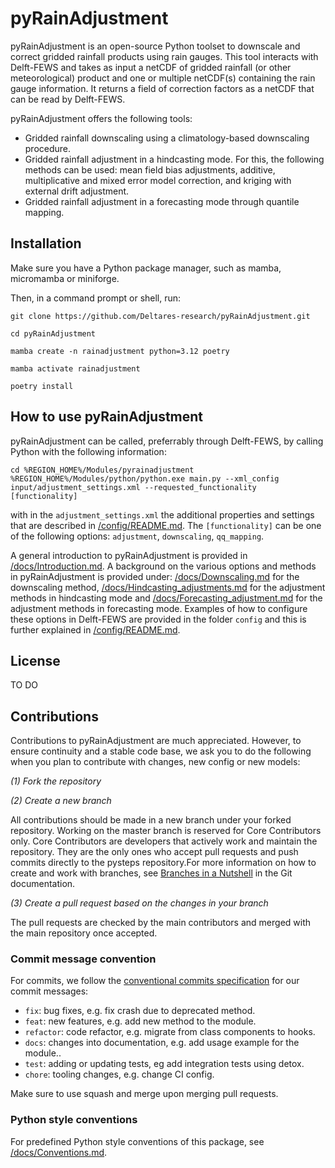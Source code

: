 # pyRainAdjustment
pyRainAdjustment is an open-source Python toolset to downscale and correct gridded rainfall products using rain gauges. This tool interacts with Delft-FEWS and takes as input a netCDF of gridded rainfall (or other meteorological) product and one or multiple netCDF(s) containing the rain gauge information. It returns a field of correction factors as a netCDF that can be read by Delft-FEWS.

pyRainAdjustment offers the following tools:
- Gridded rainfall downscaling using a climatology-based downscaling procedure.
- Gridded rainfall adjustment in a hindcasting mode. For this, the following methods can be used: mean field bias adjustments, additive, multiplicative and mixed error model correction, and kriging with external drift adjustment.
- Gridded rainfall adjustment in a forecasting mode through quantile mapping.

## Installation

Make sure you have a Python package manager, such as mamba, micromamba or miniforge. 

Then, in a command prompt or shell, run:

`git clone https://github.com/Deltares-research/pyRainAdjustment.git`

`cd pyRainAdjustment`

`mamba create -n rainadjustment python=3.12 poetry`

`mamba activate rainadjustment`

`poetry install`

## How to use pyRainAdjustment
pyRainAdjustment can be called, preferrably through Delft-FEWS, by calling Python with the following information:
```
cd %REGION_HOME%/Modules/pyrainadjustment 
%REGION_HOME%/Modules/python/python.exe main.py --xml_config input/adjustment_settings.xml --requested_functionality [functionality]
```
with in the `adjustment_settings.xml` the additional properties and settings that are described in [/config/README.md](https://github.com/Deltares-research/pyRainAdjustment/tree/main/config/README.md). The `[functionality]` can be one of the following options: `adjustment`, `downscaling`, `qq_mapping`. 

A general introduction to pyRainAdjustment is provided in [/docs/Introduction.md](https://github.com/Deltares-research/pyRainAdjustment/tree/main/docs/Introduction.md). A background on the various options and methods in pyRainAdjustment is provided under: [/docs/Downscaling.md](https://github.com/Deltares-research/pyRainAdjustment/tree/main/docs/Downscaling.md) for the downscaling method, [/docs/Hindcasting_adjustments.md](https://github.com/Deltares-research/pyRainAdjustment/tree/main/docs/Hindcasting_adjustments.md) for the adjustment methods in hindcasting mode and [/docs/Forecasting_adjustment.md](https://github.com/Deltares-research/pyRainAdjustment/tree/main/docs/Forecasting_adjustment.md) for the adjustment methods in forecasting mode. Examples of how to configure these options in Delft-FEWS are provided in the folder `config` and this is further explained in [/config/README.md](https://github.com/Deltares-research/pyRainAdjustment/tree/main/config/README.md).

## License

TO DO

## Contributions

Contributions to pyRainAdjustment are much appreciated. However, to ensure continuity and a stable code base, we ask you to do the following when you plan to contribute with changes, new config or new models:

*(1) Fork the repository*

*(2) Create a new branch*

All contributions should be made in a new branch under your forked repository. Working on the master branch is reserved for Core Contributors only. Core Contributors are developers that actively work and maintain the repository. They are the only ones who accept pull requests and push commits directly to the pysteps repository.For more information on how to create and work with branches, see [Branches in a Nutshell](https://git-scm.com/book/en/v2/Git-Branching-Branches-in-a-Nutshell) in the Git documentation.

*(3) Create a pull request based on the changes in your branch*

The pull requests are checked by the main contributors and merged with the main repository once accepted.

### Commit message convention

For commits, we follow the [conventional commits specification](https://www.conventionalcommits.org/en) for our commit messages:

- `fix`: bug fixes, e.g. fix crash due to deprecated method.
- `feat`: new features, e.g. add new method to the module.
- `refactor`: code refactor, e.g. migrate from class components to hooks.
- `docs`: changes into documentation, e.g. add usage example for the module..
- `test`: adding or updating tests, eg add integration tests using detox.
- `chore`: tooling changes, e.g. change CI config.

Make sure to use squash and merge upon merging pull requests.

### Python style conventions

For predefined Python style conventions of this package, see [/docs/Conventions.md](https://github.com/Deltares-research/pyRainAdjustment/tree/main/docs/Conventions.md).
